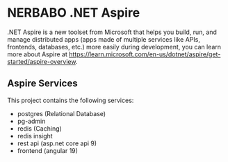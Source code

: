 # NERBABO .NET Aspire

.NET Aspire is a new toolset from Microsoft that helps you build, run, and manage distributed apps (apps made of multiple services like APIs, frontends, databases, etc.) more easily during development, you can learn more about Aspire at https://learn.microsoft.com/en-us/dotnet/aspire/get-started/aspire-overview.

## Aspire Services

This project contains the following services:

- postgres (Relational Database)
- pg-admin
- redis (Caching)
- redis insight
- rest api (asp.net core api 9)
- frontend (angular 19)
